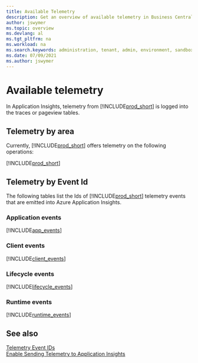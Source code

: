 ```yaml
---
title: Available Telemetry
description: Get an overview of available telemetry in Business Central
author: jswymer
ms.topic: overview
ms.devlang: al
ms.tgt_pltfrm: na
ms.workload: na
ms.search.keywords: administration, tenant, admin, environment, sandbox, telemetry
ms.date: 07/09/2021
ms.author: jswymer
---
```


# Available telemetry
In Application Insights, telemetry from [!INCLUDE[prod_short](../developer/includes/prod_short.md)] is logged into the traces or pageview tables. 

## Telemetry by area
Currently, [!INCLUDE[prod_short](../developer/includes/prod_short.md)] offers telemetry on the following operations:  

[!INCLUDE[prod_short](../includes/include-telemetry-by-area.md)]

## Telemetry by Event Id
The following tables list the Ids of [!INCLUDE[prod_short](../developer/includes/prod_short.md)] telemetry events that are emitted into Azure Application Insights.

### Application events
[!INCLUDE[app_events](../includes/include-app-telemetry-event-ids.md)]

### Client events
[!INCLUDE[client_events](../includes/include-client-telemetry-event-ids.md)]

### Lifecycle events
[!INCLUDE[lifecycle_events](../includes/include-lifecycle-telemetry-event-ids.md)]

### Runtime events
[!INCLUDE[runtime_events](../includes/include-runtime-telemetry-event-ids.md)]

    
## See also
[Telemetry Event IDs](telemetry-event-ids.md)  
[Enable Sending Telemetry to Application Insights](telemetry-enable-application-insights.md)  
